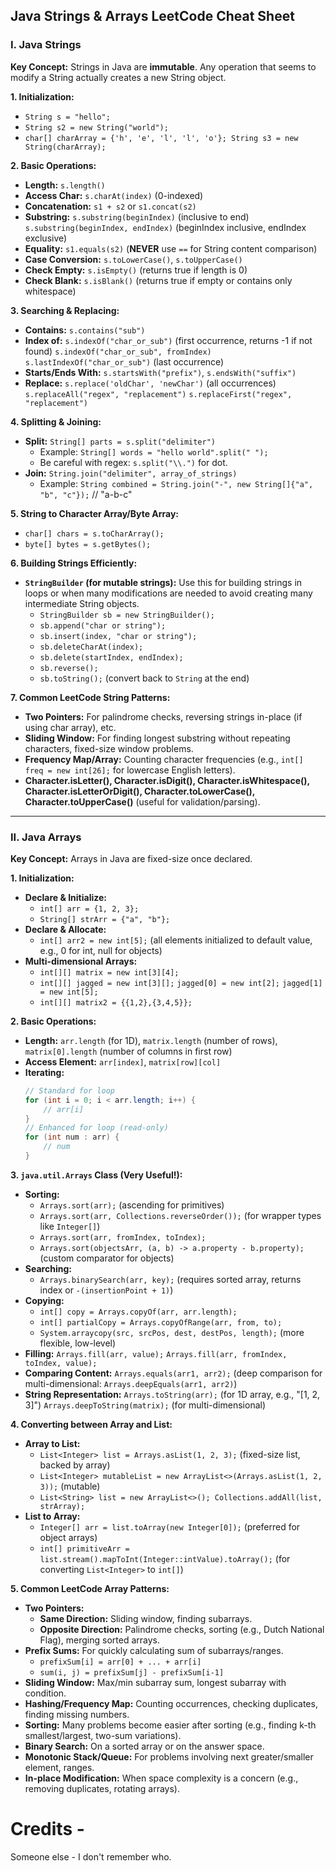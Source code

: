 ## Java Strings & Arrays LeetCode Cheat Sheet

### I. Java Strings

**Key Concept:** Strings in Java are **immutable**. Any operation that seems to modify a String actually creates a new String object.

**1. Initialization:**

- `String s = "hello";`
- `String s2 = new String("world");`
- `char[] charArray = {'h', 'e', 'l', 'l', 'o'}; String s3 = new String(charArray);`

**2. Basic Operations:**

- **Length:** `s.length()`
- **Access Char:** `s.charAt(index)` (0-indexed)
- **Concatenation:** `s1 + s2` or `s1.concat(s2)`
- **Substring:** `s.substring(beginIndex)` (inclusive to end)
  `s.substring(beginIndex, endIndex)` (beginIndex inclusive, endIndex exclusive)
- **Equality:** `s1.equals(s2)` (**NEVER** use `==` for String content comparison)
- **Case Conversion:** `s.toLowerCase()`, `s.toUpperCase()`
- **Check Empty:** `s.isEmpty()` (returns true if length is 0)
- **Check Blank:** `s.isBlank()` (returns true if empty or contains only whitespace)

**3. Searching & Replacing:**

- **Contains:** `s.contains("sub")`
- **Index of:** `s.indexOf("char_or_sub")` (first occurrence, returns -1 if not found)
  `s.indexOf("char_or_sub", fromIndex)`
  `s.lastIndexOf("char_or_sub")` (last occurrence)
- **Starts/Ends With:** `s.startsWith("prefix")`, `s.endsWith("suffix")`
- **Replace:** `s.replace('oldChar', 'newChar')` (all occurrences)
  `s.replaceAll("regex", "replacement")`
  `s.replaceFirst("regex", "replacement")`

**4. Splitting & Joining:**

- **Split:** `String[] parts = s.split("delimiter")`
  - Example: `String[] words = "hello world".split(" ");`
  - Be careful with regex: `s.split("\\.")` for dot.
- **Join:** `String.join("delimiter", array_of_strings)`
  - Example: `String combined = String.join("-", new String[]{"a", "b", "c"});` // "a-b-c"

**5. String to Character Array/Byte Array:**

- `char[] chars = s.toCharArray();`
- `byte[] bytes = s.getBytes();`

**6. Building Strings Efficiently:**

- **`StringBuilder` (for mutable strings):** Use this for building strings in loops or when many modifications are needed to avoid creating many intermediate String objects.
  - `StringBuilder sb = new StringBuilder();`
  - `sb.append("char or string");`
  - `sb.insert(index, "char or string");`
  - `sb.deleteCharAt(index);`
  - `sb.delete(startIndex, endIndex);`
  - `sb.reverse();`
  - `sb.toString();` (convert back to `String` at the end)

**7. Common LeetCode String Patterns:**

- **Two Pointers:** For palindrome checks, reversing strings in-place (if using char array), etc.
- **Sliding Window:** For finding longest substring without repeating characters, fixed-size window problems.
- **Frequency Map/Array:** Counting character frequencies (e.g., `int[] freq = new int[26];` for lowercase English letters).
- **Character.isLetter(), Character.isDigit(), Character.isWhitespace(), Character.isLetterOrDigit(), Character.toLowerCase(), Character.toUpperCase()** (useful for validation/parsing).

---

### II. Java Arrays

**Key Concept:** Arrays in Java are fixed-size once declared.

**1. Initialization:**

- **Declare & Initialize:**
  - `int[] arr = {1, 2, 3};`
  - `String[] strArr = {"a", "b"};`
- **Declare & Allocate:**
  - `int[] arr2 = new int[5];` (all elements initialized to default value, e.g., 0 for int, null for objects)
- **Multi-dimensional Arrays:**
  - `int[][] matrix = new int[3][4];`
  - `int[][] jagged = new int[3][];`
    `jagged[0] = new int[2];`
    `jagged[1] = new int[5];`
  - `int[][] matrix2 = {{1,2},{3,4,5}};`

**2. Basic Operations:**

- **Length:** `arr.length` (for 1D), `matrix.length` (number of rows), `matrix[0].length` (number of columns in first row)
- **Access Element:** `arr[index]`, `matrix[row][col]`
- **Iterating:**
  ```java
  // Standard for loop
  for (int i = 0; i < arr.length; i++) {
      // arr[i]
  }
  // Enhanced for loop (read-only)
  for (int num : arr) {
      // num
  }
  ```

**3. `java.util.Arrays` Class (Very Useful\!):**

- **Sorting:**
  - `Arrays.sort(arr);` (ascending for primitives)
  - `Arrays.sort(arr, Collections.reverseOrder());` (for wrapper types like `Integer[]`)
  - `Arrays.sort(arr, fromIndex, toIndex);`
  - `Arrays.sort(objectsArr, (a, b) -> a.property - b.property);` (custom comparator for objects)
- **Searching:**
  - `Arrays.binarySearch(arr, key);` (requires sorted array, returns index or `-(insertionPoint + 1)`)
- **Copying:**
  - `int[] copy = Arrays.copyOf(arr, arr.length);`
  - `int[] partialCopy = Arrays.copyOfRange(arr, from, to);`
  - `System.arraycopy(src, srcPos, dest, destPos, length);` (more flexible, low-level)
- **Filling:** `Arrays.fill(arr, value);`
  `Arrays.fill(arr, fromIndex, toIndex, value);`
- **Comparing Content:** `Arrays.equals(arr1, arr2);` (deep comparison for multi-dimensional: `Arrays.deepEquals(arr1, arr2)`)
- **String Representation:** `Arrays.toString(arr);` (for 1D array, e.g., "[1, 2, 3]")
  `Arrays.deepToString(matrix);` (for multi-dimensional)

**4. Converting between Array and List:**

- **Array to List:**
  - `List<Integer> list = Arrays.asList(1, 2, 3);` (fixed-size list, backed by array)
  - `List<Integer> mutableList = new ArrayList<>(Arrays.asList(1, 2, 3));` (mutable)
  - `List<String> list = new ArrayList<>(); Collections.addAll(list, strArray);`
- **List to Array:**
  - `Integer[] arr = list.toArray(new Integer[0]);` (preferred for object arrays)
  - `int[] primitiveArr = list.stream().mapToInt(Integer::intValue).toArray();` (for converting `List<Integer>` to `int[]`)

**5. Common LeetCode Array Patterns:**

- **Two Pointers:**
  - **Same Direction:** Sliding window, finding subarrays.
  - **Opposite Direction:** Palindrome checks, sorting (e.g., Dutch National Flag), merging sorted arrays.
- **Prefix Sums:** For quickly calculating sum of subarrays/ranges.
  - `prefixSum[i] = arr[0] + ... + arr[i]`
  - `sum(i, j) = prefixSum[j] - prefixSum[i-1]`
- **Sliding Window:** Max/min subarray sum, longest subarray with condition.
- **Hashing/Frequency Map:** Counting occurrences, checking duplicates, finding missing numbers.
- **Sorting:** Many problems become easier after sorting (e.g., finding k-th smallest/largest, two-sum variations).
- **Binary Search:** On a sorted array or on the answer space.
- **Monotonic Stack/Queue:** For problems involving next greater/smaller element, ranges.
- **In-place Modification:** When space complexity is a concern (e.g., removing duplicates, rotating arrays).

# Credits -

Someone else - I don't remember who.
